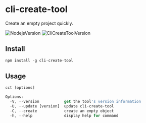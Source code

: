 # cli-create-tool

Create an empty project quickly.

![NodejsVersion](https://img.shields.io/badge/node-v14.13.1%2B-green)
![CliCreateToolVersion](https://img.shields.io/badge/cli--create--tool-v1.0.5-orange)

## Install

```js
npm install -g cli-create-tool
```

## Usage

```js
cct [options]

Options:
  -V, --version           get the tool's version information
  -U, --update [version]  update cli-create-tool
  -C, --create            create an empty object
  -h, --help              display help for command
```
